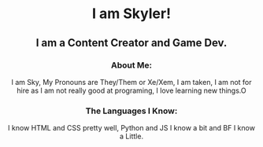 <h1 align="center">I am Skyler!</h1>
<h2 align="center">I am a Content Creator and Game Dev.</h2>

<div align="center">

<h3>About Me:</h3>
<p>I am Sky, My Pronouns are They/Them or Xe/Xem, I am taken, I am not for hire as I am not really good at programing, I love learning new things.O</p>

<h3>The Languages I Know:</h3>
<p> I know HTML and CSS pretty well, Python and JS I know a bit and BF I know a Little.</p>

<div>